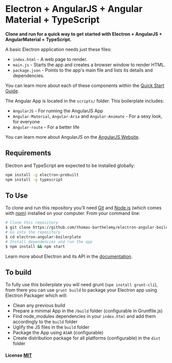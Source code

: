 # Electron + AngularJS + Angular Material + TypeScript

**Clone and run for a quick way to get started with Electron + AngularJS + AngularMaterial + TypeScript.**

A basic Electron application needs just these files:

- `index.html` - A web page to render.
- `main.js` - Starts the app and creates a browser window to render HTML.
- `package.json` - Points to the app's main file and lists its details and dependencies.

You can learn more about each of these components within the [Quick Start Guide](http://electron.atom.io/docs/latest/tutorial/quick-start).

The Angular App is located in the `scripts/` folder.
This boilerplate includes:

- `AngularJS` - For running the AngularJS App
- `Angular-Material`, `Angular-Aria` and `Angular-Animate` - For a sexy look, for everyone
- `Angular-route` - For a better life

You can learn more about AngularJS on the [AngularJS Website](https://angularjs.org/).

## Requirements

Electron and TypeScript are expected to be installed globally:

```bash
npm install -g electron-prebuilt
npm install -g typescript
```

## To Use

To clone and run this repository you'll need [Git](https://git-scm.com) and [Node.js](https://nodejs.org/en/download/) (which comes with [npm](http://npmjs.com)) installed on your computer. From your command line:

```bash
# Clone this repository
$ git clone https://github.com/thomas-barthelemy/electron-angular-boilerplate
# Go into the repository
$ cd electron-angular-boilerplate
# Install dependencies and run the app
$ npm install && npm start
```

Learn more about Electron and its API in the [documentation](http://electron.atom.io/docs/latest).

## To build

To fully use this boilerplate you will need grunt (`npm install grunt-cli`),
from there you can use `grunt build` to package your Electron app using Electron Packager
which will:

- Clean any previous build
- Prepare a minimal App in the `/build` folder (configurable in Gruntfile.js)
- Find node_modules dependencies in your `index.html` and add them accordingly to the `build` folder
- Uglify the JS files in the `build` folder
- Package the App using `ASAR` (configurable)
- Create distribution package for all platforms (configurable) in the `dist` folder

#### License [MIT](LICENSE.md)
